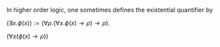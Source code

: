 
In higher order logic, one sometimes defines the existential quantifier by

$(\exists x. \phi(x)) := (\forall \rho.(\forall x. \phi(x)\to\rho)\to\rho).$ 

($\forall x(\phi(x)\to\rho)$)